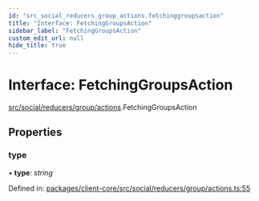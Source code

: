 ```yaml
---
id: "src_social_reducers_group_actions.fetchinggroupsaction"
title: "Interface: FetchingGroupsAction"
sidebar_label: "FetchingGroupsAction"
custom_edit_url: null
hide_title: true
---
```


# Interface: FetchingGroupsAction

[src/social/reducers/group/actions](../modules/src_social_reducers_group_actions.md).FetchingGroupsAction

## Properties

### type

• **type**: *string*

Defined in: [packages/client-core/src/social/reducers/group/actions.ts:55](https://github.com/xr3ngine/xr3ngine/blob/77d12cea0/packages/client-core/src/social/reducers/group/actions.ts#L55)
